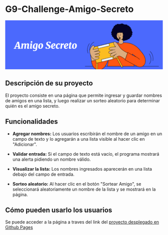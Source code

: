 # G9-Challenge-Amigo-Secreto
![Portado del proyecto](image.png)

## Descripción de su proyecto
El proyecto consiste en una página que permite ingresar y guardar nombres de amigos en una lista, y luego realizar un sorteo aleatorio para determinar quién es el amigo secreto.   

## Funcionalidades
+ **Agregar nombres:** Los usuarios escribirán el nombre de un amigo en un campo de texto y lo agregarán a una lista visible al hacer clic en "Adicionar".

+ **Validar entrada:** Si el campo de texto está vacío, el programa mostrará una alerta pidiendo un nombre válido.

+ **Visualizar la lista:** Los nombres ingresados aparecerán en una lista debajo del campo de entrada.

+ **Sorteo aleatorio:** Al hacer clic en el botón "Sortear Amigo", se seleccionará aleatoriamente un nombre de la lista y se mostrará en la página.

## Cómo pueden usarlo los usuarios
Se puede acceder a la página a traves del link del [proyecto desplegado en Github Pages](https://massielcc.github.io/G9-Challenge-Amigo-Secreto/)

